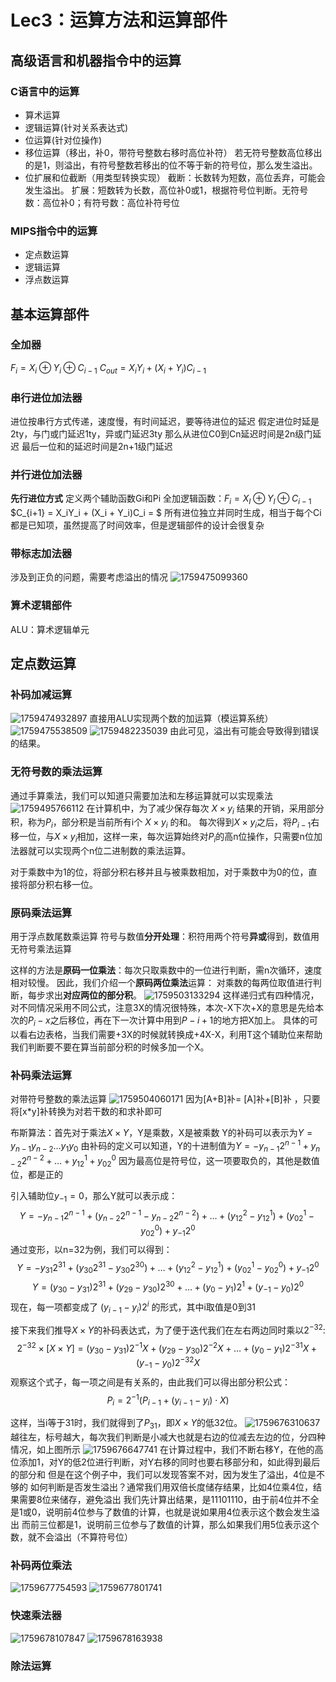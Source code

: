 # Lec3：运算方法和运算部件
## 高级语言和机器指令中的运算
### C语言中的运算
- 算术运算
- 逻辑运算(针对关系表达式)
- 位运算(针对位操作)
- 移位运算（移出，补0，带符号整数右移时高位补符）
若无符号整数高位移出的是1，则溢出，有符号整数若移出的位不等于新的符号位，那么发生溢出。
- 位扩展和位截断（用类型转换实现）
截断：长数转为短数，高位丢弃，可能会发生溢出。
扩展：短数转为长数，高位补0或1，根据符号位判断。无符号数：高位补0；有符号数：高位补符号位

### MIPS指令中的运算
- 定点数运算
- 逻辑运算
- 浮点数运算

## 基本运算部件
### 全加器
$F_i = X_i \oplus Y_i \oplus C_{i-1}$
$C_{out} = X_iY_i + (X_i + Y_i)C_{i-1}$

### 串行进位加法器
进位按串行方式传递，速度慢，有时间延迟，要等待进位的延迟
假定进位时延是2ty，与门或门延迟1ty，异或门延迟3ty
那么从进位C0到Cn延迟时间是2n级门延迟
最后一位和的延迟时间是2n+1级门延迟

### 并行进位加法器
**先行进位方式**
定义两个辅助函数Gi和Pi
全加逻辑函数：$F_i = X_I \oplus Y_I \oplus C_{i-1}$
$C_{i+1} = X_iY_i + (X_i + Y_i)C_i = $
所有进位独立并同时生成，相当于每个Ci都是已知项，虽然提高了时间效率，但是逻辑部件的设计会很复杂

### 带标志加法器
涉及到正负的问题，需要考虑溢出的情况
![1759475099360](image/lec3/1759475099360.png)

### 算术逻辑部件
ALU：算术逻辑单元

## 定点数运算
### 补码加减运算
![1759474932897](image/lec3/1759474932897.png)
直接用ALU实现两个数的加运算（模运算系统）
![1759475538509](image/lec3/1759475538509.png)
![1759482235039](image/lec3/1759482235039.png)
由此可见，溢出有可能会导致得到错误的结果。

### 无符号数的乘法运算
通过手算乘法，我们可以知道只需要加法和左移运算就可以实现乘法
![1759495766112](image/lec3/1759495766112.png)
在计算机中，为了减少保存每次 $X\times y_i$ 结果的开销，采用部分积，称为$P_i$，部分积是当前所有i个 $X\times y_i$ 的和。
每次得到$X\times y_i$之后，将$P_{i-1}$右移一位，与$X\times y_i$相加，这样一来，每次运算始终对$P_i$的高n位操作，只需要n位加法器就可以实现两个n位二进制数的乘法运算。

对于乘数中为1的位，将部分积右移并且与被乘数相加，对于乘数中为0的位，直接将部分积右移一位。

### 原码乘法运算
用于浮点数尾数乘运算
符号与数值**分开处理**：积符用两个符号**异或**得到，数值用无符号乘法运算

这样的方法是**原码一位乘法**：每次只取乘数中的一位进行判断，需n次循环，速度相对较慢。
因此，我们介绍一个**原码两位乘法**运算：
对乘数的每两位取值进行判断，每步求出**对应两位的部分积**。
![1759503133294](image/lec3/1759503133294.png)
这样递归式有四种情况，对不同情况采用不同公式，注意3X的情况很特殊，本次-X下次+X的意思是先给本次的$P_i-x$之后移位，再在下一次计算中用到$P-{i+1}$的地方把X加上。
具体的可以看右边表格，当我们需要+3X的时候就转换成+4X-X，利用T这个辅助位来帮助我们判断要不要在算当前部分积的时候多加一个X。

### 补码乘法运算
对带符号整数的乘法运算
![1759504060171](image/lec3/1759504060171.png)
因为[A+B]补= [A]补+[B]补 ，只要将[x*y]补转换为对若干数的和求补即可

布斯算法：首先对于乘法$X\times Y$，Y是乘数，X是被乘数
Y的补码可以表示为$Y=y_{n-1}y_{n-2}\dots y_1y_0$
由补码的定义可以知道，Y的十进制值为$Y = -y_{n-1}2^{n-1} + y_{n-2}2^{n-2} + \dots + y_12^1 + y_02^0$
因为最高位是符号位，这一项要取负的，其他是数值位，都是正的

引入辅助位$y_{-1}=0$，那么Y就可以表示成：
$$
Y = -y_{n-1}2^{n-1} + (y_{n-2}2^{n-1}-y_{n-2}2^{n-2}) + \dots + (y_12^2-y_12^1) + (y_02^1-y_02^0) + y_{-1}2^0
$$
通过变形，以n=32为例，我们可以得到：
$$
Y = -y_{31}2^{31} + (y_{30}2^{31}-y_{30}2^{30}) + \dots + (y_12^2-y_12^1) + (y_02^1-y_02^0) + y_{-1}2^0
$$
$$
Y = (y_{30}-y_{31})2^{31} + (y_{29}-y_{30})2^{30} + \dots + (y_0-y_1)2^1 + (y_{-1}-y_0)2^0
$$
现在，每一项都变成了 $(y_{i-1}-y_i)2^i$ 的形式，其中i取值是0到31

接下来我们推导$X\times Y$的补码表达式，为了便于迭代我们在左右两边同时乘以$2^{-32}$:
$$
2^{-32}\times[X\times Y] = (y_{30}-y_{31})2^{-1} X + (y_{29}-y_{30})2^{-2} X + \dots + (y_0-y_1)2^{-31} X + (y_{-1}-y_0)2^{-32} X
$$
观察这个式子，每一项之间是有关系的，由此我们可以得出部分积公式：
$$P_i = 2^{-1}(P_{i-1} + (y_{i-1} - y_i) \cdot X)$$

这样，当i等于31时，我们就得到了$P_{31}$，即$X\times Y$的低32位。
![1759676310637](image/lec3/1759676310637.png)
越往左，标号越大，每次我们判断是小减大也就是右边的位减去左边的位，分四种情况，如上图所示
![1759676647741](image/lec3/1759676647741.png)
在计算过程中，我们不断右移Y，在他的高位添加1，对Y的低2位进行判断，对Y右移的同时也要右移部分和，如此得到最后的部分和
但是在这个例子中，我们可以发现答案不对，因为发生了溢出，4位是不够的
如何判断是否发生溢出？通常我们用双倍长度储存结果，比如4位乘4位，结果需要8位来储存，避免溢出
我们先计算出结果，是11101110，由于前4位并不全是1或0，说明前4位参与了数值的计算，也就是说如果用4位表示这个数会发生溢出
而前三位都是1，说明前三位参与了数值的计算，那么如果我们用5位表示这个数，就不会溢出（不算符号位）

### 补码两位乘法
![1759677754593](image/lec3/1759677754593.png)
![1759677801741](image/lec3/1759677801741.png)

### 快速乘法器
![1759678107847](image/lec3/1759678107847.png)
![1759678163938](image/lec3/1759678163938.png)

### 除法运算
